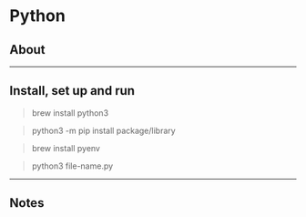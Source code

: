 # Python

## About

---

## Install, set up and run
> brew install python3

> python3 -m pip install package/library

> brew install pyenv <!-- (optional, recommended for different enviroments, it menas tools and versions of python) -->

> python3 file-name.py

---

## Notes

